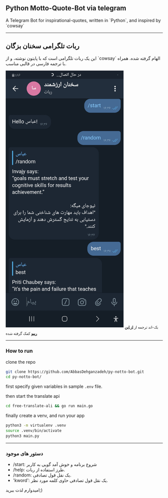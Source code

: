 ## Python Motto-Quote-Bot via telegram
A Telegram Bot for inspirational-quotes, written in \`Python\`, and inspired by \`cowsay\`

---
## ربات تلگرامی سخنان بزگان
این یک ربات تلگرامی است که با پایتون نوشته، و از \`cowsay\` الهام گرفته شده.
همراه با ترجمه فارسی در قالبی مناسب.

<img src="shotwcase_TeleBot.jpg" alt="Shocase-Bot" width='75%'>
<sub>بک-اند ترجمه از <a href="https://github.com/ismalzikri/free-translate-api"><strong>از این ریپو</strong></a> کمک گرفته شده</sub>

---
### How to run
clone the repo
``` bash
git clone https://github.com/AbbasDehganzadeh/py-notto-bot.git
cd py-notto-bot/
```
first specify given variables in sample `.env` file.

then start the translate api
``` bash
cd free-translate-ali && go run main.go
```

finally create a venv, and run your app

``` bash
python3 -m virtualenv .venv
source .venv/bin/activate
python3 main.py
```

---
### دستور های موجود
* /start: شروع برنامه و خوش آمد گویی به کاربر
* /help: طرز استفاده از ربات.
* /random: یک نقل قول تصادفی.
* 'kword': یک نقل قول تصادفی حاوی کلمه مورد نظر.

امیدوارم لذت ببرید;)
